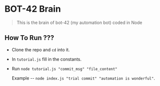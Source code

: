 # BOT-42 Brain

> This is the brain of bot-42 (my automation bot) coded in Node

## How To Run ???

  * Clone the repo and `cd` into it.
  * In `tutorial.js` fill in the constants.
  * Run `node tutorial.js "commit_msg" "file_content"`

    Example -- `node index.js "trial commit" "automation is wonderful"`.
